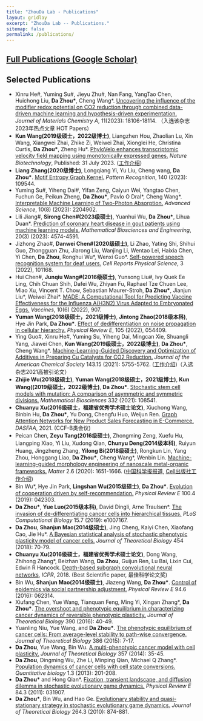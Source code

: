 ```yaml
---
title: "ZhouDa Lab - Publications"
layout: gridlay
excerpt: "ZhouDa Lab -- Publications."
sitemap: false
permalink: /publications/
---
```



## [Full Publications (Google Scholar)](https://scholar.google.com/citations?user=i9YneRcAAAAJ&hl=zh-CN) 

## Selected Publications 

- Xinru He\#, Yuming Su\#, Jieyu Zhu\#, Nan Fang, YangTao Chen, Huichong Liu, **Da Zhou\***, Cheng Wang\*. [Uncovering the influence of the modifier redox potential on CO2 reduction through combined data-driven machine learning and hypothesis-driven experimentation.](https://doi.org/10.1039/D3TA03115B) 	*Journel of Materials Chemistry A*, 11(2023): 18106-18114. （入选该杂志2023年热点文章 HOT Papers）
- **Kun Wang(2019级硕士，2022级博士)**, Liangzhen Hou, Zhaolian Lu, Xin Wang, Xiangwei Zhai, Zhike Zi, Weiwei Zhai, Xionglei He, Christina Curtis, **Da Zhou\***, Zheng Hu\*. [PhyloVelo enhances transcriptomic velocity field mapping using monotonically expressed genes.](https://www.nature.com/articles/s41587-023-01887-5) *Nature Biotechnology*, Published: 31 July 2023. ([工作介绍](http://isynbio.siat.ac.cn/view.php?id=753))
- **Liang Zhang(2020级博士)**, Longqiang Yi, Yu Liu, Cheng wang, **Da Zhou\***. [Motif Entropy Graph Kernel.](https://www.sciencedirect.com/science/article/abs/pii/S0031320323002443) *Pattern Recognition*, 140 (2023): 109544. 
- Yuming Su\#, Yiheng Dai\#, Yifan Zeng, Caiyun Wei, Yangtao Chen, Fuchun Ge, Peikun Zheng, **Da Zhou\***, Pavlo O Dral\*, Cheng Wang\*. [Interpretable Machine Learning of Two-Photon Absorption.](https://onlinelibrary.wiley.com/doi/full/10.1002/advs.202204902) *Advanced Science*, 10(8) (2023): 2204902.
- Lili Jiang\#, **Sirong Chen\#(2023级硕士)**, Yuanhui Wu,  **Da Zhou\***,  Lihua Duan\*.  [Prediction of coronary heart disease in gout patients using machine learning models.](http://www.aimspress.com/article/doi/10.3934/mbe.2023212) *Mathematical Biosciences and Engineering*, 20(3) (2023): 4574-4591.
- Jizhong Zhao\#, **Danwei Chen\#(2020级硕士)**, Li Zhao, Yating Shi, Shihui Guo, Zhongguan Zhu, Jiarong Liu, Wanjing Li, Wentao Lei, Haixia Chen, Yi Chen, **Da Zhou**, Ronghui Wu\*, Wenxi Guo\*. [Self-powered speech recognition system for deaf users.](https://www.sciencedirect.com/science/article/pii/S2666386422004799) *Cell Reports Physical Science*, 3 (2022), 101168.
- Hui Chen\#, **Junqiu Wang\#(2016级硕士)**, Yunsong Liu\#, Ivy Quek Ee Ling, Chih Chuan Shih, Dafei Wu, Zhiyan Fu, Raphael Tze Chuen Lee, Miao Xu, Vincent T. Chow, Sebastian Maurer-Stroh, **Da Zhou\***, Jianjun Liu\*, Weiwei Zhai\*. [MADE: A Computational Tool for Predicting Vaccine Effectiveness for the Influenza A(H3N2) Virus Adapted to Embryonated Eggs.](https://www.mdpi.com/2076-393X/10/6/907) *Vaccines*, 10(6) (2022), 907.
- **Yuman Wang(2018级硕士，2021级博士)**, **Jintong Zhao(2018级本科)**, Hye Jin Park, **Da Zhou\***. [Effect of dedifferentiation on noise propagation in cellular hierarchy.](https://journals.aps.org/pre/abstract/10.1103/PhysRevE.105.054409) *Physical Review E*, 105 (2022), 054409.
- Ying Guo\#, Xinru He\#, Yuming Su, Yiheng Dai, Mingcan Xie, Shuangli Yang, Jiawei Chen, **Kun Wang(2019级硕士，2022级博士)**, **Da Zhou\***, Cheng Wang\*. [Machine-Learning-Guided Discovery and Optimization of Additives in Preparing Cu Catalysts for CO2 Reduction.](https://pubs.acs.org/doi/abs/10.1021/jacs.1c00339) *Journal of the American Chemical Society* 143.15 (2021): 5755-5762. ([工作介绍](https://chem.xmu.edu.cn/info/1274/10577.htm))（入选杂志2021高被引论文）
- **Zhijie Wu(2018级硕士)**, **Yuman Wang(2018级硕士，2021级博士)**, **Kun Wang((2019级硕士，2022级博士)**, **Da Zhou\***. [Stochastic stem cell models with mutation: A comparison of asymmetric and symmetric divisions.](https://www.sciencedirect.com/science/article/abs/pii/S0025556421000031) *Mathematical Biosciences* 332 (2021): 108541.
- **Chuanyu Xu(2016级硕士，福建省优秀学术硕士论文)**, Xiuchong Wang, Binbin Hu, **Da Zhou\***, Yu Dong, Chengfu Huo, Weijun Ren. [Graph Attention Networks for New Product Sales Forecasting in E-Commerce.](https://link.springer.com/chapter/10.1007/978-3-030-73200-4_39) *DASFAA*, 2021. (CCF-B类会议)
- Peican Chen, **Zeyu Tang(2016级硕士)**, Zhongming Zeng, Xuefu Hu, Liangping Xiao, Yi Liu, Xudong Qian, **Chunyu Deng(2014级本科)**, Ruiyun Huang, Jingzheng Zhang, **Yilong Bi(2018级硕士)**, Rongkun Lin, Yang Zhou, Honggang Liao, **Da Zhou\***, Cheng Wang\*, Wenbin Lin. [Machine-learning-guided morphology engineering of nanoscale metal-organic frameworks.](https://www.sciencedirect.com/science/article/pii/S2590238520301922) *Matter* 2.6 (2020): 1651-1666. ([中国科学报报道](https://news.sciencenet.cn/sbhtmlnews/2020/5/355293.shtm?id=355293), [Cell出版社工作介绍](https://mp.weixin.qq.com/s/VFH-kJrAujdVaLbGi-vp7Q))
- Bin Wu\*, Hye Jin Park, **Lingshan Wu(2015级硕士)**, **Da Zhou\***. [Evolution of cooperation driven by self-recommendation.](https://journals.aps.org/pre/abstract/10.1103/PhysRevE.100.042303) *Physical Review E* 100.4 (2019): 042303.
- **Da Zhou\***, **Yue Luo(2015级本科)**, David Dingli, Arne Traulsen\*. [The invasion of de-differentiating cancer cells into hierarchical tissues.](https://journals.plos.org/ploscompbiol/article?id=10.1371/journal.pcbi.1007167) *PLoS Computational Biology* 15.7 (2019): e1007167.
- **Da Zhou**, **Shanjun Mao(2014级硕士)**, Jing Cheng, Kaiyi Chen, Xiaofang Cao, Jie Hu\*. [A Bayesian statistical analysis of stochastic phenotypic plasticity model of cancer cells.](https://www.sciencedirect.com/science/article/abs/pii/S0022519318302789) *Journal of Theoretical Biology* 454 (2018): 70-79.
- **Chuanyu Xu(2016级硕士，福建省优秀学术硕士论文)**, Dong Wang, Zhihong Zhang\*, Beizhan Wang, **Da Zhou**, Guijun Ren, Lu Bai, Lixin Cui, Edwin R Hancock. [Depth-based subgraph convolutional neural networks](https://ieeexplore.ieee.org/abstract/document/8545090/), *ICPR*, 2018. (Best Scientific paper, 最佳科学论文奖)
- Bin Wu, **Shanjun Mao(2014级硕士)**, Jiazeng Wang, **Da Zhou\***. [Control of epidemics via social partnership adjustment.](https://journals.aps.org/pre/abstract/10.1103/PhysRevE.94.062314) *Physical Review E* 94.6 (2016): 062314.
- Xiufang Chen, Yue Wang, Tianquan Feng, Ming Yi, Xingan Zhang\*, **Da Zhou\***. [The overshoot and phenotypic equilibrium in characterizing cancer dynamics of reversible phenotypic plasticity.](https://www.sciencedirect.com/science/article/abs/pii/S0022519315005512) *Journal of Theoretical Biology* 390 (2016): 40-49.
- Yuanling Niu, Yue Wang, and **Da Zhou\***. [The phenotypic equilibrium of cancer cells: From average-level stability to path-wise convergence.](https://www.sciencedirect.com/science/article/abs/pii/S0022519315004300) *Journal of Theoretical Biology* 386 (2015): 7-17.
- **Da Zhou**, Yue Wang, Bin Wu. [A multi-phenotypic cancer model with cell plasticity.](https://www.sciencedirect.com/science/article/abs/pii/S0022519314002732) *Journal of Theoretical Biology* 357 (2014): 35-45.
- **Da Zhou**, Dingming Wu, Zhe Li, Minping Qian, Michael Q Zhang\*. [Population dynamics of cancer cells with cell state conversions.](https://link.springer.com/article/10.1007/s40484-013-0014-2) *Quantitative biology* 1.3 (2013): 201-208.
- **Da Zhou\*** and Hong Qian\*. [Fixation, transient landscape, and diffusion dilemma in stochastic evolutionary game dynamics.](https://journals.aps.org/pre/abstract/10.1103/PhysRevE.84.031907) *Physical Review E* 84.3 (2011): 031907.
- **Da Zhou\***, Bin Wu, and Hao Ge. [Evolutionary stability and quasi-stationary strategy in stochastic evolutionary game dynamics.](https://www.sciencedirect.com/science/article/pii/S0022519310001414) *Journal of Theoretical Biology* 264.3 (2010): 874-881.

